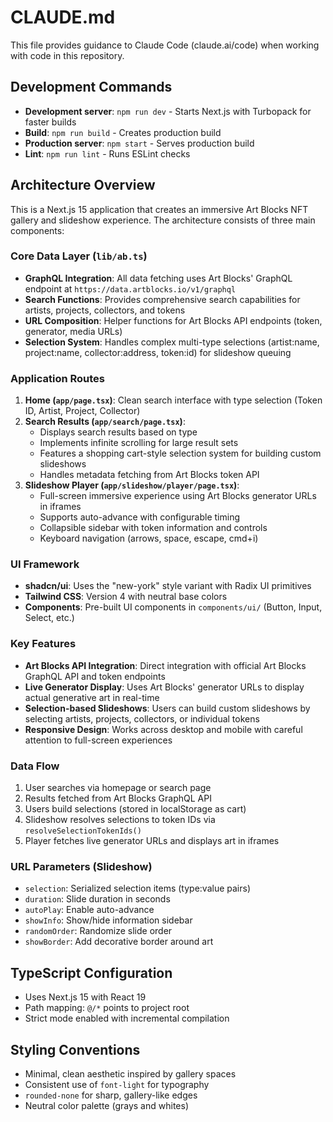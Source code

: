 # CLAUDE.md

This file provides guidance to Claude Code (claude.ai/code) when working with code in this repository.

## Development Commands

- **Development server**: `npm run dev` - Starts Next.js with Turbopack for faster builds
- **Build**: `npm run build` - Creates production build
- **Production server**: `npm start` - Serves production build
- **Lint**: `npm run lint` - Runs ESLint checks

## Architecture Overview

This is a Next.js 15 application that creates an immersive Art Blocks NFT gallery and slideshow experience. The architecture consists of three main components:

### Core Data Layer (`lib/ab.ts`)
- **GraphQL Integration**: All data fetching uses Art Blocks' GraphQL endpoint at `https://data.artblocks.io/v1/graphql`
- **Search Functions**: Provides comprehensive search capabilities for artists, projects, collectors, and tokens
- **URL Composition**: Helper functions for Art Blocks API endpoints (token, generator, media URLs)
- **Selection System**: Handles complex multi-type selections (artist:name, project:name, collector:address, token:id) for slideshow queuing

### Application Routes
1. **Home (`app/page.tsx`)**: Clean search interface with type selection (Token ID, Artist, Project, Collector)
2. **Search Results (`app/search/page.tsx`)**: 
   - Displays search results based on type
   - Implements infinite scrolling for large result sets
   - Features a shopping cart-style selection system for building custom slideshows
   - Handles metadata fetching from Art Blocks token API
3. **Slideshow Player (`app/slideshow/player/page.tsx`)**:
   - Full-screen immersive experience using Art Blocks generator URLs in iframes
   - Supports auto-advance with configurable timing
   - Collapsible sidebar with token information and controls
   - Keyboard navigation (arrows, space, escape, cmd+i)

### UI Framework
- **shadcn/ui**: Uses the "new-york" style variant with Radix UI primitives
- **Tailwind CSS**: Version 4 with neutral base colors
- **Components**: Pre-built UI components in `components/ui/` (Button, Input, Select, etc.)

### Key Features
- **Art Blocks API Integration**: Direct integration with official Art Blocks GraphQL API and token endpoints
- **Live Generator Display**: Uses Art Blocks' generator URLs to display actual generative art in real-time
- **Selection-based Slideshows**: Users can build custom slideshows by selecting artists, projects, collectors, or individual tokens
- **Responsive Design**: Works across desktop and mobile with careful attention to full-screen experiences

### Data Flow
1. User searches via homepage or search page
2. Results fetched from Art Blocks GraphQL API
3. Users build selections (stored in localStorage as cart)
4. Slideshow resolves selections to token IDs via `resolveSelectionTokenIds()`
5. Player fetches live generator URLs and displays art in iframes

### URL Parameters (Slideshow)
- `selection`: Serialized selection items (type:value pairs)
- `duration`: Slide duration in seconds
- `autoPlay`: Enable auto-advance
- `showInfo`: Show/hide information sidebar
- `randomOrder`: Randomize slide order
- `showBorder`: Add decorative border around art

## TypeScript Configuration
- Uses Next.js 15 with React 19
- Path mapping: `@/*` points to project root
- Strict mode enabled with incremental compilation

## Styling Conventions
- Minimal, clean aesthetic inspired by gallery spaces
- Consistent use of `font-light` for typography
- `rounded-none` for sharp, gallery-like edges
- Neutral color palette (grays and whites)